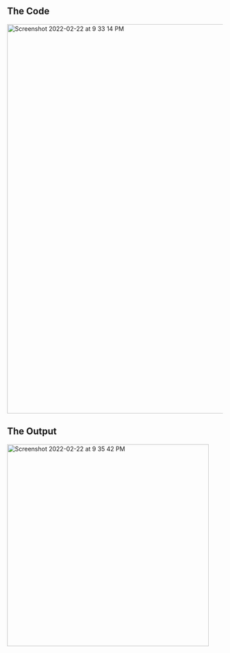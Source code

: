 ## The Code
<img width="908" alt="Screenshot 2022-02-22 at 9 33 14 PM" src="https://user-images.githubusercontent.com/98299715/155172325-3ffc0c3c-2744-45fc-9691-899727daa6a9.png">

## The Output
<img width="471" alt="Screenshot 2022-02-22 at 9 35 42 PM" src="https://user-images.githubusercontent.com/98299715/155172360-c0ac72c6-05c2-469e-9b8f-8519fe4fb863.png">
